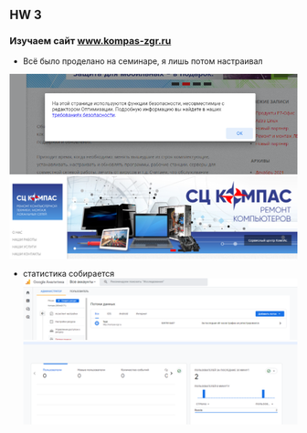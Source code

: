 ## HW 3
### Изучаем сайт www.kompas-zgr.ru

* Всё было проделано на семинаре, я лишь потом настраивал

![оптимизация](img/2023-06-12_22-21-05.png)
![Исправление](img/2023-06-12_23-31-41.png)

* статистика собирается
![Но есть 48 часов](img/2023-06-12_23-35-44.png)
![](img/2023-06-12_23-35-58.png)